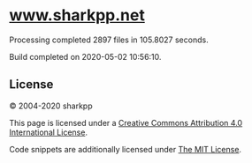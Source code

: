 # www.sharkpp.net

Processing completed 2897 files in 105.8027 seconds.

Build completed on 2020-05-02 10:56:10.

## License

&copy; 2004-2020 sharkpp

This page is licensed under a [Creative Commons Attribution 4.0 International License](http://creativecommons.org/licenses/by/4.0/).

Code snippets are additionally licensed under [The MIT License](http://opensource.org/licenses/MIT).
